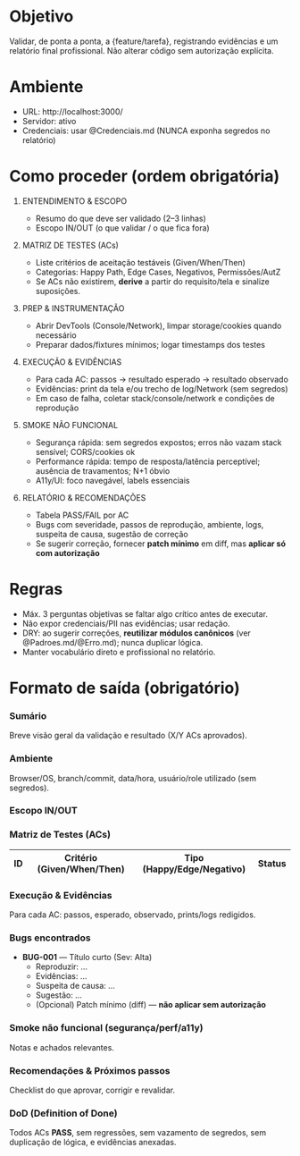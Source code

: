 # Objetivo
Validar, de ponta a ponta, a {feature/tarefa}, registrando evidências e um relatório final profissional. Não alterar código sem autorização explícita.

# Ambiente
- URL: http://localhost:3000/
- Servidor: ativo
- Credenciais: usar @Credenciais.md (NUNCA exponha segredos no relatório)

# Como proceder (ordem obrigatória)
1) ENTENDIMENTO & ESCOPO
   - Resumo do que deve ser validado (2–3 linhas)
   - Escopo IN/OUT (o que validar / o que fica fora)

2) MATRIZ DE TESTES (ACs)
   - Liste critérios de aceitação testáveis (Given/When/Then)
   - Categorias: Happy Path, Edge Cases, Negativos, Permissões/AutZ
   - Se ACs não existirem, **derive** a partir do requisito/tela e sinalize suposições.

3) PREP & INSTRUMENTAÇÃO
   - Abrir DevTools (Console/Network), limpar storage/cookies quando necessário
   - Preparar dados/fixtures mínimos; logar timestamps dos testes

4) EXECUÇÃO & EVIDÊNCIAS
   - Para cada AC: passos → resultado esperado → resultado observado
   - Evidências: print da tela e/ou trecho de log/Network (sem segredos)
   - Em caso de falha, coletar stack/console/network e condições de reprodução

5) SMOKE NÃO FUNCIONAL
   - Segurança rápida: sem segredos expostos; erros não vazam stack sensível; CORS/cookies ok
   - Performance rápida: tempo de resposta/latência perceptível; ausência de travamentos; N+1 óbvio
   - A11y/UI: foco navegável, labels essenciais

6) RELATÓRIO & RECOMENDAÇÕES
   - Tabela PASS/FAIL por AC
   - Bugs com severidade, passos de reprodução, ambiente, logs, suspeita de causa, sugestão de correção
   - Se sugerir correção, fornecer **patch mínimo** em diff, mas **aplicar só com autorização**

# Regras
- Máx. 3 perguntas objetivas se faltar algo crítico antes de executar.
- Não expor credenciais/PII nas evidências; usar redação.
- DRY: ao sugerir correções, **reutilizar módulos canônicos** (ver @Padroes.md/@Erro.md); nunca duplicar lógica.
- Manter vocabulário direto e profissional no relatório.

# Formato de saída (obrigatório)
### Sumário
Breve visão geral da validação e resultado (X/Y ACs aprovados).

### Ambiente
Browser/OS, branch/commit, data/hora, usuário/role utilizado (sem segredos).

### Escopo IN/OUT

### Matriz de Testes (ACs)
| ID | Critério (Given/When/Then) | Tipo (Happy/Edge/Negativo) | Status |
|----|-----------------------------|-----------------------------|--------|

### Execução & Evidências
Para cada AC: passos, esperado, observado, prints/logs redigidos.

### Bugs encontrados
- **BUG-001** — Título curto (Sev: Alta)
  - Reproduzir: …
  - Evidências: …
  - Suspeita de causa: …
  - Sugestão: …
  - (Opcional) Patch mínimo (diff) — **não aplicar sem autorização**

### Smoke não funcional (segurança/perf/a11y)
Notas e achados relevantes.

### Recomendações & Próximos passos
Checklist do que aprovar, corrigir e revalidar.

### DoD (Definition of Done)
Todos ACs **PASS**, sem regressões, sem vazamento de segredos, sem duplicação de lógica, e evidências anexadas.
